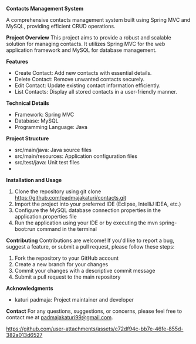 **Contacts Management System**

A comprehensive contacts management system built using Spring MVC and MySQL, providing efficient CRUD operations.

**Project Overview**
This project aims to provide a robust and scalable solution for managing contacts. It utilizes Spring MVC for the web application framework and MySQL for database management.

**Features**
- Create Contact: Add new contacts with essential details.
- Delete Contact: Remove unwanted contacts securely.
- Edit Contact: Update existing contact information efficiently.
- List Contacts: Display all stored contacts in a user-friendly manner.

**Technical Details**
- Framework: Spring MVC
- Database: MySQL
- Programming Language: Java

**Project Structure**
- src/main/java: Java source files
- src/main/resources: Application configuration files
- src/test/java: Unit test files
- 
**Installation and Usage**
1. Clone the repository using git clone https://github.com/padmajakaturi/contacts.git
2. Import the project into your preferred IDE (Eclipse, IntelliJ IDEA, etc.)
3. Configure the MySQL database connection properties in the application.properties file
4. Run the application using your IDE or by executing the mvn spring-boot:run command in the terminal

**Contributing**
Contributions are welcome! If you'd like to report a bug, suggest a feature, or submit a pull request, please follow these steps:

1. Fork the repository to your GitHub account
2. Create a new branch for your changes
3. Commit your changes with a descriptive commit message
4. Submit a pull request to the main repository

**Acknowledgments**
- katuri padmaja: Project maintainer and developer

**Contact**
For any questions, suggestions, or concerns, please feel free to contact me at padmajakaturi99@gmail.com.






https://github.com/user-attachments/assets/c72df94c-bb7e-46fe-855d-382a013d6527


